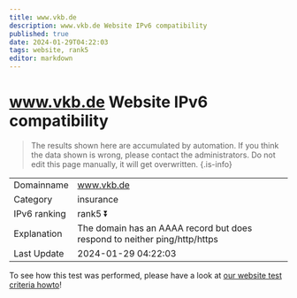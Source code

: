 ```yaml
---
title: www.vkb.de
description: www.vkb.de Website IPv6 compatibility
published: true
date: 2024-01-29T04:22:03
tags: website, rank5
editor: markdown
---
```


# www.vkb.de Website IPv6 compatibility

> The results shown here are accumulated by automation. If you think the data shown is wrong, please contact the administrators. 
> Do not edit this page manually, it will get overwritten.
{.is-info}


|   |   |
| - | - |
| Domainname | www.vkb.de
| Category | insurance |
| IPv6 ranking | rank5 :arrow_double_down: |
| Explanation | The domain has an AAAA record but does respond to neither ping/http/https |
| Last Update | 2024-01-29 04:22:03 |

To see how this test was performed, please have a look at [our website test criteria howto](/howto/testcriteria/website)!

